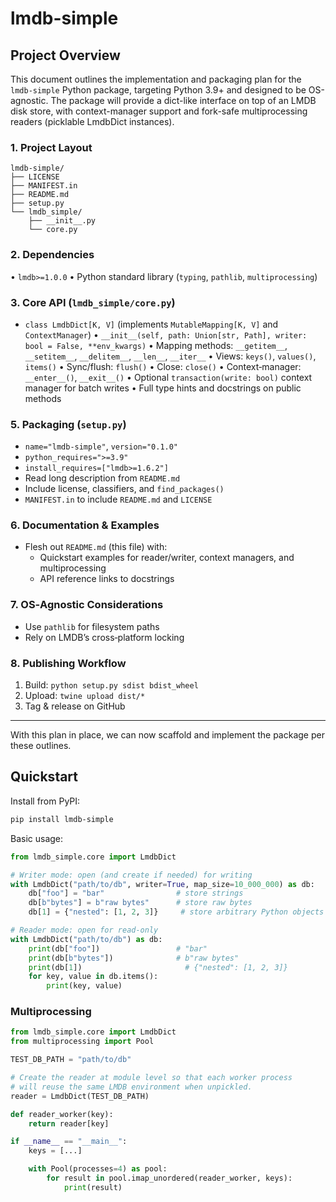 # lmdb-simple

## Project Overview

This document outlines the implementation and packaging plan for the 
`lmdb-simple` Python package, targeting Python 3.9+ and designed to be 
OS-agnostic. The package will provide a dict-like interface on top of 
an LMDB disk store, with context-manager support and fork-safe
multiprocessing readers (picklable LmdbDict instances).

### 1. Project Layout

```plaintext
lmdb-simple/
├── LICENSE
├── MANIFEST.in
├── README.md
├── setup.py
└── lmdb_simple/
    ├── __init__.py
    └── core.py
```

### 2. Dependencies

• `lmdb>=1.0.0`
• Python standard library (`typing`, `pathlib`, `multiprocessing`)

### 3. Core API (`lmdb_simple/core.py`)

- `class LmdbDict[K, V]` (implements `MutableMapping[K, V]` and `ContextManager`)
  • `__init__(self, path: Union[str, Path], writer: bool = False, **env_kwargs)`
  • Mapping methods: `__getitem__`, `__setitem__`, `__delitem__`, `__len__`, `__iter__`
  • Views: `keys()`, `values()`, `items()`
  • Sync/flush: `flush()`
  • Close: `close()`
  • Context‐manager: `__enter__()`, `__exit__()`
  • Optional `transaction(write: bool)` context manager for batch writes
  • Full type hints and docstrings on public methods


### 5. Packaging (`setup.py`)

- `name="lmdb-simple"`, `version="0.1.0"`
- `python_requires=">=3.9"`
- `install_requires=["lmdb>=1.6.2"]`
- Read long description from `README.md`
- Include license, classifiers, and `find_packages()`
- `MANIFEST.in` to include `README.md` and `LICENSE`

### 6. Documentation & Examples

- Flesh out `README.md` (this file) with:
  - Quickstart examples for reader/writer, context managers, and multiprocessing
  - API reference links to docstrings

### 7. OS‐Agnostic Considerations

- Use `pathlib` for filesystem paths
- Rely on LMDB’s cross‐platform locking

### 8. Publishing Workflow

1. Build: `python setup.py sdist bdist_wheel`
2. Upload: `twine upload dist/*`
3. Tag & release on GitHub

---

With this plan in place, we can now scaffold and implement the package per 
these outlines.
## Quickstart

Install from PyPI:
```bash
pip install lmdb-simple
```

Basic usage:
```python
from lmdb_simple.core import LmdbDict

# Writer mode: open (and create if needed) for writing
with LmdbDict("path/to/db", writer=True, map_size=10_000_000) as db:
    db["foo"] = "bar"                # store strings
    db[b"bytes"] = b"raw bytes"      # store raw bytes
    db[1] = {"nested": [1, 2, 3]}     # store arbitrary Python objects

# Reader mode: open for read-only
with LmdbDict("path/to/db") as db:
    print(db["foo"])                 # "bar"
    print(db[b"bytes"])              # b"raw bytes"
    print(db[1])                       # {"nested": [1, 2, 3]}
    for key, value in db.items():
        print(key, value)
```

### Multiprocessing

```python
from lmdb_simple.core import LmdbDict
from multiprocessing import Pool

TEST_DB_PATH = "path/to/db"

# Create the reader at module level so that each worker process
# will reuse the same LMDB environment when unpickled.
reader = LmdbDict(TEST_DB_PATH)

def reader_worker(key):
    return reader[key]

if __name__ == "__main__":
    keys = [...]

    with Pool(processes=4) as pool:
        for result in pool.imap_unordered(reader_worker, keys):
            print(result)
```
